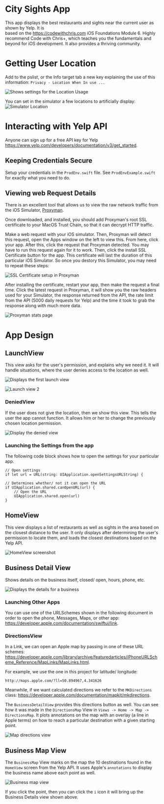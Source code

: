 # City Sights App
This app displays the best restaurants and sights near the current user as shown by Yelp. It is  
 based on the https://codewithchris.com iOS Foundations Module 6. Highly recommend Code with Chris+, which teaches you 
 the fundamentals and beyond for iOS development. It also provides a thriving community.


# Getting User Location
Add to the pslist, or the Info target tab a new key explaining the use of this information:
`Privacy - Location When In use ...`

![Shows settings for the Location Usage](img/pslist_location.png)

You can set in the simulator a few locations to artificially display:
![Simulator Location](img/location_simulator.png)

# Interacting with Yelp API
Anyone can sign up for a free API key for Yelp https://www.yelp.com/developers/documentation/v3/get_started.

## Keeping Credentials Secure
Setup your credentials in the `ProdEnv.swift` file. See `ProdEnvExample.swift` for exactly what you need to do. 

## Viewing web Request Details
There is an excellent tool that allows us to view the raw network traffic from the iOS Simulator, [Proxyman](http://proxyman.io).

Once downloaded, and installed, you should add Proxyman's root SSL certificate to your MacOS Trust Chain, so that it can decrypt HTTP
traffic. 

Make a web request with your iOS simulator. Then, Proxyman will detect this request, open the Apps window on the left to view this. 
From here, click your app. After this, click the request that Proxyman detected. You may have to run this request again for it to work. 
Then, click the install SSL Certificate button for the app. This certificate will last the duration of this particular iOS Simulator. So once
you destory this Simulator, you may need to repeat these steps:

![SSL Certificate setup in Proxyman](img/proxy_man_ios_ssl_setup.png)

After installing the certificate, restart your app, then make the request a final time. Click the latest request in Proxyman, it will show
you the raw headers used for your Simulator, the response returned from the API, the rate limit from the API (5000 daily requests for Yelp) 
and the time it took to grab the response along with much more data.

![Proxyman stats page](img/proxy_man_stats.png)


# App Design

## LaunchView
This view asks for the user's permission, and explains why we need it. It will handle situations, where the user denies access to the location
as well. 

![Displays the first launch view](img/launchView1.png)

![Launch view 2](img/launchView2.png)

### DeniedView
If the user does not give the location, then we show this view. This tells the user the app cannot function. It allows him or her to 
change the previously chosen location permission.

![Display the denied view](img/deniedView.png)

### Launching the Settings from the app
The following code block shows how to open the settings for your particular app.
```
// Open settings
if let url = URL(string: UIApplication.openSettingsURLString) {

// Determines whether/ not it can open the URL
if UIApplication.shared.canOpenURL(url) {
    // Open the URL 
    UIApplication.shared.open(url)
}
```


## HomeView
This view displays a list of restaurants as well as sights in the area based on the closest distance to the user. 
It only displays after determining the user's permission to locate them, and loads the closest destinations based on the Yelp
API.

![HomeView screenshot](img/home_view.png)

## Business Detail View
Shows details on the business itself, closed/ open, hours, phone, etc.

![Displays the details for a business](img/business_detail_view.png)

### Launching Other Apps
You can use one of the URLSchemes shown in the following document in order to open the phone, Messages,
Maps, or other app: https://developer.apple.com/documentation/swiftui/link.  

### DirectionsView
In a Link, we can open an Apple map by passing in one of these URL schemes:
 https://developer.apple.com/library/archive/featuredarticles/iPhoneURLScheme_Reference/MapLinks/MapLinks.html. 

For example, we use the one in this project for latitude/ longitude:
```
http://maps.apple.com/?ll=50.894967,4.341626
```

Meanwhile, if we want calculated directions we refer to the `MKDirections` class: 
https://developer.apple.com/documentation/mapkit/mkdirections.

The `BusinessDetailView` provides this directions button as well. You can see how it was made in the `DirectionsMap` View in 
`Views -> Home -> Map -> DirectionsMap`. It plots annotations on the map with an overlay (a line in Apple terms) on how to 
reach a particular destination with a given starting point.

![Map directions view](img/mapDirectionsView.png)

## Business Map View
The `BusinessMap` View marks on the map the 10 destinations found in the `HomeView` screen from the Yelp API. It uses Apple's 
`annotations` to display the business name above each point as well.

![Business map view](img/businessMap.png)

If you click the point, then you can click the `i` icon it will bring up the Business Details view shown above.
  
